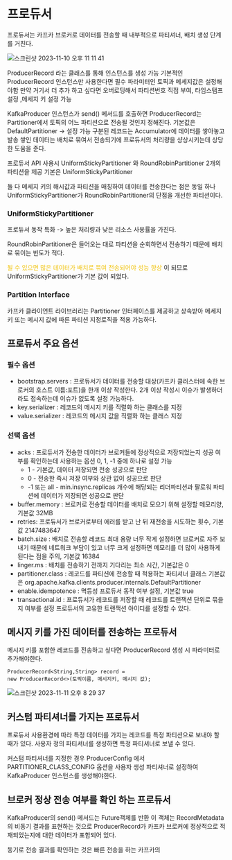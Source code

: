 # 프로듀서

프로듀서는 카프카 브로커로 데이터를 전송할 때 내부적으로 파티셔너, 배치 생성 단계를 거친다.

![스크린샷 2023-11-10 오후 11 11 41](https://github.com/kibongcoders/Study/assets/54662349/9a5007a8-d639-4102-a183-2c17163cb7fa)

ProducerRecord 라는 클래스를 통해 인스턴스를 생성 가능
기본적인 ProducerRecord 인스턴스만 사용한다면 필수 파라미터인 토픽과 메세지값은 설정해야함
만약 거기서 더 추가 하고 싶다면 오버로딩해서 파티션번호 직접 부여, 타임스탬프 설정 ,메세지 키 설정 가능

KafkaProducer 인스턴스가 send() 메서드를 호출하면 ProducerRecord는 Partitioner에서 토픽의 어느 파티션으로 전송될 것인지 정해진다.
기본값은 DefaultPartitioner -> 설정 가능
구분된 레코드는 Accumulator에 데이터를 쌓아놓고 발송
쌓인 데이터는 배치로 묶여서 전송되기에 프로듀서의 처리량을 샹상시키는데 상당한 도움을 준다.

프로듀서 API 사용시 UniformStickyPartitioner 와 RoundRobinPartitioner 2개의 파티션을 제공
기본은 UniformStickyPartitioner 

둘 다 메세지 키의 해시값과 파티션을 매칭하여 데이터를 전송한다는 점은 동일 하나
UniformStickyPartitioner가 RoundRobinPartitioner의 단점을 개선한 파티션이다.

### UniformStickyPartitioner

프로듀서 동작 특화 -> 높은 처리량과 낮은 리소스 사용률을 가진다.

RoundRobinPartitioner은 들어오는 대로 파티션을 순회하면서 전송하기 때문에 배치로 묶이는 빈도가 적다.

<span style="color:#f1c40f">될 수 있으면 많은 데이터가 배치로 묶여 전송되어야 성능 향상</span> 이 되므로UniformStickyPartitioner가 기본 값이 되었다.

### Partition Interface

카프카 클라이언트 라이브러리는 Partitioner 인터페이스를 제공하고 상속받아
메세지 키 또는 메시지 값에 따른 파티션 지정로직을 적용 가능하다.

## 프로듀서 주요 옵션

### 필수 옵션

- bootstrap.servers : 프로듀서가 데이터를 전송할 대상(카프카 클러스터에 속한 브로커의 호스트 이름:포트)을 한개 이상 작성한다.
    2개 이상 작성시 이슈가 발생하더라도 접속하는데 이슈가 없도록 설정 가능하다.
- key.serializer : 레코드의 메시지 키를 직렬화 하는 클래스를 지정
- value.serializer : 레코드의 메시지 값을 직렬화 하는 클래스 지정

### 선택 옵션

- acks : 프로듀서가 전송한 데이터가 브로커들에 정상적으로 저장되었는지 성공 여부를 확인하는데 사용하는 옵션 0, 1, -1 중에 하나로 설정 가능
    - 1 - 기본값, 데이터 저장되면 전송 성공으로 판단
    - 0 - 전송한 즉시 저장 여부와 상관 없이 성공으로 판단
    - -1 또는 all - min.insync.replicas 개수에 해당되는 리더파티션과 팔로워 파티션에 데이터가 저장되면 성공으로 판단
- buffer.memory : 브로커로 전송할 데이터를 배치로 모으기 위해 설정할 메모리양, 기본값 32MB
- retries: 프로듀서가 브로커로부터 에러를 받고 난 뒤 재전송을 시도하는 횟수, 기본값 2147483647
- batch.size : 배치로 전송할 레코드 최대 용량
    너무 작게 설정하면 브로커로 자주 보내기 때문에 네트워크 부담이 있고 너무 크게 설정하면 메모리를 더 많이 사용하게 된다는 점을 주의, 기본값 16384
- linger.ms : 배치를 전송하기 전까지 기다리는 최소 시간, 기본값은 0
- partitioner.class : 레코드를 파티션에 전송할 때 적용하는 파티셔너 클래스 기본값은
    org.apache.kafka.clients.producer.internals.DefaultPartitioner
- enable.idempotence : 멱등성 프로듀서 동작 여부 설정, 기본값 true
- transactional.id : 프로듀서가 레코드를 저장할 때 레코드를 트랜잭션 단위로 묶을지 여부를 설정
    프로듀서의 고유한 트랜잭션 아이디를 설정할 수 있다.

## 메시지 키를 가진 데이터를 전송하는 프로듀서

메시지 키를 포함한 레코드를 전송하고 싶다면 ProducerRecord 생성 시 파라미터로 추가해야한다.
```
ProducerRecord<String,String> record = 
new ProducerRecord<>(토픽이름, 메시지키, 메시지 값);
```

![스크린샷 2023-11-11 오후 8 29 37](https://github.com/kibongcoders/Study/assets/54662349/a216c6e7-beb7-4a20-84d3-e9e52e05ff59)


## 커스텀 파티셔너를 가지는 프로듀서

프로듀서 사용환경에 따라 특정 데이터를 가지는 레코드를 특정 파티션으로 보내야 할 때가 있다.
사용자 정의 파티셔너를 생성하면 특정 파티셔너로 보낼 수 있다.

커스텀 파티셔너를 지정한 경우 ProducerConfig 에서 PARTITIONER_CLASS_CONFIG 옵션을 사용자 생성 파티셔너로 설정하여 KafkaProducer 인스턴스를 생성해야한다.

## 브로커 정상 전송 여부를 확인 하는 프로듀서

KafkaProducer의 send() 메서드는 Future객체를 반환
이 객체는 RecordMetadata의 비동기 결과를 표현하는 것으로 ProducerRecord가 카프카 브로커에 정상적으로 적재되었는지에 대한 데이터가 포함되어 있다.

동기로 전송 결과를 확인하는 것은 빠른 전송을 하는 카프카의 
